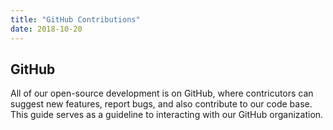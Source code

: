 ```yaml
---
title: "GitHub Contributions"
date: 2018-10-20
---
```


## GitHub

All of our open-source development is on GitHub, where contricutors can suggest new features, report bugs, and also contribute to our code base. This guide serves as a guideline to interacting with our GitHub organization.


